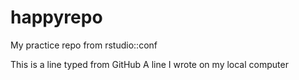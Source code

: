 # happyrepo
My practice repo from rstudio::conf

This is a line typed from GitHub
A line I wrote on my local computer
